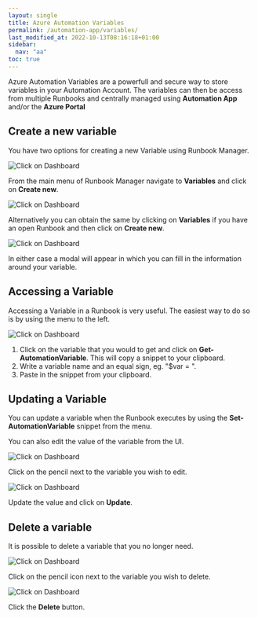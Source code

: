 ```yaml
---
layout: single
title: Azure Automation Variables
permalink: /automation-app/variables/
last_modified_at: 2022-10-13T08:16:18+01:00
sidebar:
  nav: "aa"
toc: true
---
```


Azure Automation Variables are a powerfull and secure way to store variables in your Automation Account. The variables can then be access from multiple Runbooks and centrally managed using **Automation App** and/or the **Azure Portal**

## Create a new variable

You have two options for creating a new Variable using Runbook Manager.

![Click on Dashboard](/assets/images/x_autps_azure_auto_add_variable0.webp)

From the main menu of Runbook Manager navigate to **Variables** and click on **Create new**.

![Click on Dashboard](/assets/images/x_autps_azure_auto_add_variable1.webp)

Alternatively you can obtain the same by clicking on **Variables** if you have an open Runbook and then click on **Create new**.

![Click on Dashboard](/assets/images/x_autps_azure_auto_add_variable2.webp)

In either case a modal will appear in which you can fill in the information around your variable.

## Accessing a Variable

Accessing a Variable in a Runbook is very useful. The easiest way to do so is by using the menu to the left.

![Click on Dashboard](/assets/images/x_autps_azure_auto_get_variable.webp)

1. Click on the variable that you would to get and click on **Get-AutomationVariable**. This will copy a snippet to your clipboard.
2. Write a variable name and an equal sign, eg. "$var = ".
3. Paste in the snippet from your clipboard.

## Updating a Variable

You can update a variable when the Runbook executes by using the **Set-AutomationVariable** snippet from the menu.

You can also edit the value of the variable from the UI.

![Click on Dashboard](/assets/images/x_autps_azure_auto_update_variable0.webp)

Click on the pencil next to the variable you wish to edit.

![Click on Dashboard](/assets/images/x_autps_azure_auto_update_variable1.webp)

Update the value and click on **Update**.

## Delete a variable

It is possible to delete a variable that you no longer need.

![Click on Dashboard](/assets/images/x_autps_azure_auto_update_variable0.webp)

Click on the pencil icon next to the variable you wish to delete.

![Click on Dashboard](/assets/images/x_autps_azure_auto_update_variable1.webp)

Click the **Delete** button.
